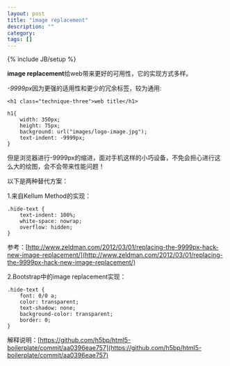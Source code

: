 ```yaml
---
layout: post
title: "image replacement"
description: ""
category: 
tags: []
---
```

{% include JB/setup %}

**image replacement**给web带来更好的可用性，它的实现方式多样。

*-9999px*因为更强的适用性和更少的冗余标签，较为通用:

    <h1 class="technique-three">web title</h1>

    h1{
  		width: 350px; 
  		height: 75px;
  		background: url("images/logo-image.jpg");
  		text-indent: -9999px;
	}

但是浏览器进行-9999px的缩进，面对手机这样的小巧设备，不免会担心进行这么大的绘图，会不会带来性能问题！

以下是两种替代方案：

1.来自Kellum Method的实现：

    .hide-text {
		text-indent: 100%;
		white-space: nowrap;
		overflow: hidden;
	}
参考：[http://www.zeldman.com/2012/03/01/replacing-the-9999px-hack-new-image-replacement/](http://www.zeldman.com/2012/03/01/replacing-the-9999px-hack-new-image-replacement/)

2.Bootstrap中的image replacement实现：

    .hide-text {
  		font: 0/0 a;
  		color: transparent;
  		text-shadow: none;
  		background-color: transparent;
  		border: 0;
	}

解释说明：[https://github.com/h5bp/html5-boilerplate/commit/aa0396eae757](https://github.com/h5bp/html5-boilerplate/commit/aa0396eae757)

